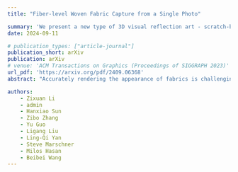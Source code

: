 ```yaml
---
title: "Fiber-level Woven Fabric Capture from a Single Photo"

summary: 'We present a new type of 3D visual reflection art - scratch-based reflection art. We derived algorithms that performs differentiable rendering on microstructures and built machine to manufacture real objects.'
date: 2024-09-11

# publication_types: ["article-journal"]
publication_short: arXiv
publication: arXiv
# venue: 'ACM Transactions on Graphics (Proceedings of SIGGRAPH 2023)'
url_pdf: 'https://arxiv.org/pdf/2409.06368'
abstract: "Accurately rendering the appearance of fabrics is challenging, due to their complex 3D microstructures and specialized optical properties. If we model the geometry and optics of fabrics down to the fiber level, we can achieve unprecedented rendering realism, but this raises the difficulty of authoring or capturing the fiber-level assets. Existing approaches can obtain fiber-level geometry with special devices (e.g., CT) or complex hand-designed procedural pipelines (manually tweaking a set of parameters). In this paper, we propose a unified framework to capture fiber-level geometry and appearance of woven fabrics using a single low-cost microscope image. This may seem like an impossible task: a single microscope photo looks very different from the final rendering we would like to achieve, and the information contained in it may seem minimal. We propose a novel fiber parameter estimation pipeline in a coarse-to-fine manner, establishing a subset of parameters step by step. At the core of our pipeline are differentiable procedural geometric and appearance models for woven fabrics at the fiber level, enabling both geometry and appearance to be optimized simultaneously. We first use a simple neural network to predict initial parameters of our geometric and appearance models. From this starting point, we further optimize the parameters of procedural fiber geometry and an approximated shading model via differentiable rasterization to match the microscope photo more accurately. Finally, we refine the fiber appearance parameters via differentiable path tracing, converging to accurate fiber optical parameters, which are suitable for physically-based light simulations to produce high-quality rendered results. We believe that our method is the first to utilize differentiable rendering at the microscopic level, supporting physically-based scattering from explicit fiber assemblies. Our fabric parameter estimation achieves high-quality re-rendering of measured woven fabric samples in both distant and close-up views. These results can further be used for efficient rendering or converted to downstream representations. We also propose a patch-space fiber geometry procedural generation and a two-scale path tracing framework for efficient rendering of fabric scenes."

authors:
    - Zixuan Li
    - admin
    - Hanxiao Sun
    - Zibo Zhang
    - Yu Guo
    - Ligang Liu
    - Ling-Qi Yan
    - Steve Marschner
    - Milos Hasan
    - Beibei Wang
---
```

